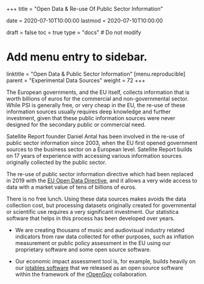 +++
title = "Open Data & Re-use Of Public Sector Information"

date = 2020-07-10T10:00:00
lastmod = 2020-07-10T10:00:00

draft = false
toc = true
type = "docs"  # Do not modify

# Add menu entry to sidebar.
linktitle = "Open Data & Public Sector Information"
[menu.reproducible]
  parent = "Experimental Data Sources"
  weight = 72
+++

The European governments, and the EU itself, collects information that is worth billions of euros for the commercial and non-governmental sector. While PSI is generally free, or very cheap in the EU, the re-use of these information sources usually requires deep knowledge and further investment, given that these public information sources were never designed for the secondary public or commercial need.

Satellite Report founder Daniel Antal has been involved in the re-use of public sector information since 2003, when the EU first opened government sources to the business sector on a European level. Satellite Report builds on 17 years of experience with accessing various information sources originally collected by the public sector. 

The re-use of public sector information directive which had been replaced in 2019 with the [EU Open Data Directive](https://eur-lex.europa.eu/legal-content/EN/TXT/?qid=1561563110433&uri=CELEX:32019L1024), and it allows a very wide access to data with a market value of tens of billions of euros. 

There is no free lunch. Using these data sources makes avoids the data collection cost, but processing datasets originally created for governmental or scientific use requires a very significant investment. Our statistica software that helps in this process has been developed over years. 

* We are creating thousans of music and audiovisual industry related indicators from raw data collected for other purposes, such as inflation measurement or public policy assessment in the EU using our proprietary software and some open source software. 

* Our economic impact assessment tool is, for example, builds heavily on our [iotables software](http://iotables.ceemid.eu/) that we released as an open source software within the framework of the [rOpenGov](http://ropengov.github.io/) collaboration.